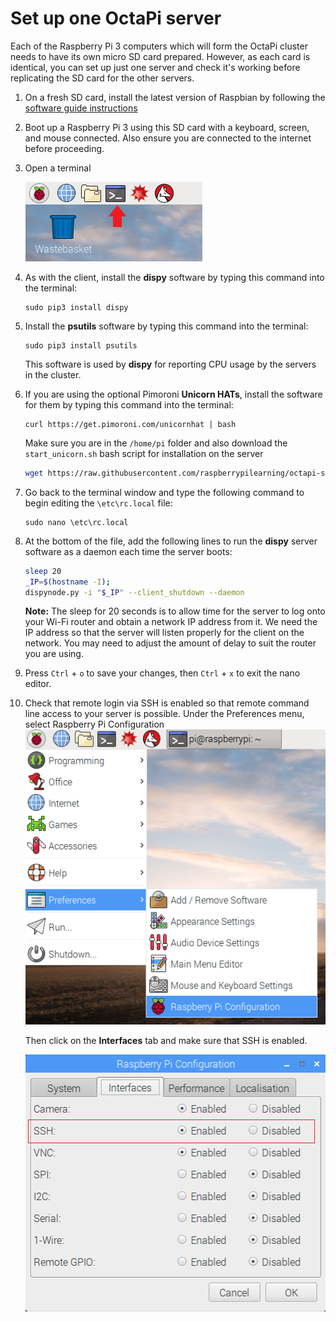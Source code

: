 # Set up one OctaPi server

Each of the Raspberry Pi 3 computers which will form the OctaPi cluster needs to have its own micro SD card prepared. However, as each card is identical, you can set up just one server and check it's working before replicating the SD card for the other servers.

1. On a fresh SD card, install the latest version of Raspbian by following the [software guide instructions](https://www.raspberrypi.org/learning/software-guide/quickstart/)

1. Boot up a Raspberry Pi 3 using this SD card with a keyboard, screen, and mouse connected. Also ensure you are connected to the internet before proceeding.

1. Open a terminal

    ![Open a terminal](images/terminal.png)

1. As with the client, install the **dispy** software by typing this command into the terminal:

    ```
    sudo pip3 install dispy
    ```

1. Install the **psutils** software by typing this command into the terminal:

    ```
    sudo pip3 install psutils
    ```

    This software is used by **dispy** for reporting CPU usage by the servers in the cluster.


1. If you are using the optional Pimoroni **Unicorn HATs**, install the software for them by typing this command into the terminal:

    ```
    curl https://get.pimoroni.com/unicornhat | bash
    ```

    Make sure you are in the `/home/pi` folder and also download the `start_unicorn.sh` bash script for installation on the server

    ```bash
    wget https://raw.githubusercontent.com/raspberrypilearning/octapi-setup/server/start_unicorn.sh
    ```

1. Go back to the terminal window and type the following command to begin editing the `\etc\rc.local` file:

    ```
    sudo nano \etc\rc.local
    ```

1. At the bottom of the file, add the following lines to run the **dispy** server software as a daemon each time the server boots:

    ```bash
    sleep 20
    _IP=$(hostname -I);
    dispynode.py -i "$_IP" --client_shutdown --daemon
    ```

    **Note:** The sleep for 20 seconds is to allow time for the server to log onto your Wi-Fi router and obtain a network IP address from it. We need the IP address so that the server will listen properly for the client on the network. You may need to adjust the amount of delay to suit the router you are using.

1. Press `Ctrl` + `o` to save your changes, then `Ctrl` + `x` to exit the nano editor.

1. Check that remote login via SSH is enabled so that remote command line access to your server is possible. Under the Preferences menu, select Raspberry Pi Configuration
    ![Enable SSH](images/enable-ssh1.png)

    Then click on the **Interfaces** tab and make sure that SSH is enabled.

    ![Enable SSH](images/enable-ssh.png)
